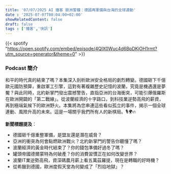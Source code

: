 ```yaml
---
title: '07/07/2025 AI 播客 歐洲警鐘：德國再軍備與台海的全球連動'
date : '2025-07-07T00:04:00+02:00'
showRelatedContent: false
draft: false
tags : ['播客','快訊']
---
```

{{< spotify "https://open.spotify.com/embed/episode/4QIX0Wuc4d6BpDKjOH1rmt?utm_source=generator&theme=0" >}}



### Podcast 簡介

和平的時代真的結束了嗎？本集深入剖析歐洲安全格局的劇烈轉變。德國砸下千億歐元國防預算，重啟軍工引擎，這對有著複雜歷史記憶的波蘭，究竟是機遇還是夢魘？與此同時，北約新掌門發出震撼警告，直指亞洲的台海衝突，可能引爆俄羅斯在歐洲開闢的「第二戰線」。從波蘭經濟的十字路口，到科技業逆勢高飛的薪資，再到極端氣候下的歐洲野火。本集將為您串連這些看似孤立的事件，揭示一個全球連動、風險升高的未來。這是一場關乎我們所有人的新棋局。🎙️🌍🔥

**新聞標題提及**：

*   德國砸千億重整軍備，是盟友還是潛在威脅？
*   亞洲的衝突為何會點燃歐洲戰火？北約新掌門的警告你聽懂了嗎？
*   波蘭經濟的黃金時代結束了？你的錢包準備好過冬了嗎？
*   罐頭帝國德爾蒙特為何破產？你的消費習慣正在如何改變世界？
*   波蘭IT業逆勢高飛，資深碼農月薪上看五萬茲羅提，現在是轉職的好時機？
*   從希臘到德國，歐洲度假天堂為何變成了「烈焰地獄」？